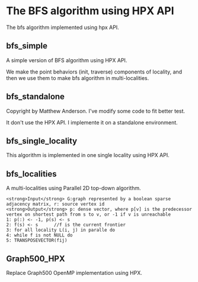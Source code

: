 The BFS algorithm using HPX API
============

The bfs algorithm implemented using hpx API.

bfs_simple
------------
A simple version of BFS algorithm using HPX API. 

We make the point behaviors (init, traverse) components of locality, and then we use them to make bfs algorithm in multi-localities.

bfs_standalone
-------------
Copyright by Matthew Anderson. I've modify some code to fit better test.

It don't use the HPX API. I implemente it on a standalone environment.

bfs_single_locality
----------------
This algorithm is implemented in one single locality using HPX API.

bfs_localities
---------------
A multi-localities using Parallel 2D top-down algorithm.

    <strong>Input</strong> G:graph represented by a boolean sparse adjacency matrix, r: source vertex id
    <strong>Output</strong> p: dense vector, where p[v] is the predecessor vertex on shortest path from s to v, or -1 if v is unreachable
    1: p(:) <- -1, p(s) <- s
    2: f(s) <- s      //f is the current frontier
    3: for all locality L(i, j) in paralle do
    4: while f is not NULL do
    5: TRANSPOSEVECTOR(fij)

Graph500_HPX
--------------
Replace Graph500 OpenMP implementation using HPX.
